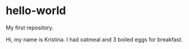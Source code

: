 # hello-world
My first repository.

Hi, my name is Kristina. I had oatmeal and 3 boiled eggs for breakfast.
